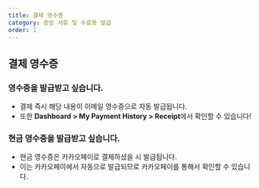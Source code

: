 ```yaml
---
title: 결제 영수증
category: 증빙 서류 및 수료증 발급
order: 1
---
```


## 결제 영수증

### 영수증을 발급받고 싶습니다.

- 결제 즉시 해당 내용이 이메일 영수증으로 자동 발급됩니다.
- 또한 **Dashboard > My Payment History > Receipt**에서 확인할 수 있습니다!

### 현금 영수증을 발급받고 싶습니다.

- 현금 영수증은 카카오페이로 결제하셨을 시 발급됩니다.
- 이는 카카오페이에서 자동으로 발급되므로 카카오페이를 통해서 확인할 수 있습니다.
